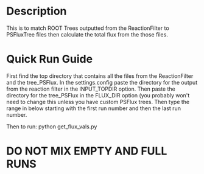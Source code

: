 # Description
This is to match ROOT Trees outputted from the ReactionFilter to PSFluxTree files then calculate the total flux from the those files.

# Quick Run Guide
First find the top directory that contains all the files from the ReactionFilter and the tree_PSFlux. In the settings.config paste the directory for the output from the reaction filter in the INPUT_TOPDIR option. Then paste the directory for the tree_PSFlux in the FLUX_DIR option (you probably won't need to change this unless you have custom PSFlux trees. Then type the range in below starting with the first run number and then the last run number.

Then to run: python get_flux_vals.py

# DO NOT MIX EMPTY AND FULL RUNS